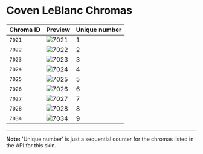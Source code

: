 # Coven LeBlanc Chromas

| Chroma ID | Preview | Unique number |
|---|---|---|
| `7021` | ![7021](https://raw.communitydragon.org/latest/plugins/rcp-be-lol-game-data/global/default/v1/champion-chroma-images/7/7021.png) | 1 |
| `7022` | ![7022](https://raw.communitydragon.org/latest/plugins/rcp-be-lol-game-data/global/default/v1/champion-chroma-images/7/7022.png) | 2 |
| `7023` | ![7023](https://raw.communitydragon.org/latest/plugins/rcp-be-lol-game-data/global/default/v1/champion-chroma-images/7/7023.png) | 3 |
| `7024` | ![7024](https://raw.communitydragon.org/latest/plugins/rcp-be-lol-game-data/global/default/v1/champion-chroma-images/7/7024.png) | 4 |
| `7025` | ![7025](https://raw.communitydragon.org/latest/plugins/rcp-be-lol-game-data/global/default/v1/champion-chroma-images/7/7025.png) | 5 |
| `7026` | ![7026](https://raw.communitydragon.org/latest/plugins/rcp-be-lol-game-data/global/default/v1/champion-chroma-images/7/7026.png) | 6 |
| `7027` | ![7027](https://raw.communitydragon.org/latest/plugins/rcp-be-lol-game-data/global/default/v1/champion-chroma-images/7/7027.png) | 7 |
| `7028` | ![7028](https://raw.communitydragon.org/latest/plugins/rcp-be-lol-game-data/global/default/v1/champion-chroma-images/7/7028.png) | 8 |
| `7034` | ![7034](https://raw.communitydragon.org/latest/plugins/rcp-be-lol-game-data/global/default/v1/champion-chroma-images/7/7034.png) | 9 |

---

**Note:** 'Unique number' is just a sequential counter for the chromas listed in the API for this skin.
